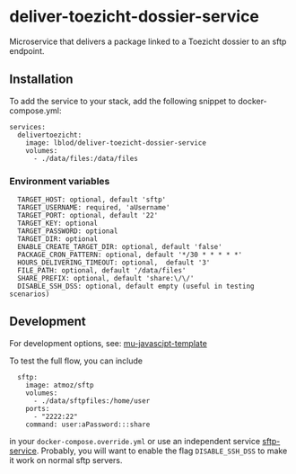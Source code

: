 # deliver-toezicht-dossier-service
Microservice that delivers a package linked to a Toezicht dossier to an sftp endpoint.

## Installation
To add the service to your stack, add the following snippet to docker-compose.yml:

```
services:
  delivertoezicht:
    image: lblod/deliver-toezicht-dossier-service
    volumes:
      - ./data/files:/data/files
```
### Environment variables
```
  TARGET_HOST: optional, default 'sftp'
  TARGET_USERNAME: required, 'aUsername'
  TARGET_PORT: optional, default '22'
  TARGET_KEY: optional
  TARGET_PASSWORD: optional
  TARGET_DIR: optional
  ENABLE_CREATE_TARGET_DIR: optional, default 'false'
  PACKAGE_CRON_PATTERN: optional, default '*/30 * * * * *'
  HOURS_DELIVERING_TIMEOUT: optional,  default '3'
  FILE_PATH: optional, default '/data/files'
  SHARE_PREFIX: optional, default 'share:\/\/'
  DISABLE_SSH_DSS: optional, default empty (useful in testing scenarios)
```
## Development
For development options, see: [mu-javascipt-template](https://github.com/mu-semtech/mu-javascript-template)

To test the full flow, you can include
```
  sftp:
    image: atmoz/sftp
    volumes:
      - ./data/sftpfiles:/home/user
    ports:
      - "2222:22"
    command: user:aPassword:::share
```
in your `docker-compose.override.yml` or use an independent service [sftp-service](https://github.com/lblod/sftp-service).
Probably, you will want to enable the flag `DISABLE_SSH_DSS` to make it work on normal sftp servers.
